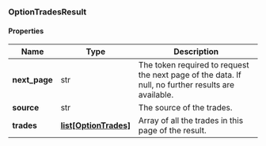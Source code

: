 

[//]: # (CLASS:OptionTradesResult)

[//]: # (KIND:object)

### OptionTradesResult

#### Properties

[//]: # (START_DEFINITION)

Name | Type | Description
------------ | ------------- | -------------
**next_page** | str | The token required to request the next page of the data. If null, no further results are available. &nbsp;
**source** | str | The source of the trades. &nbsp;
**trades** | [**list[OptionTrades]**](OptionTrades.md) | Array of all the trades in this page of the result. &nbsp;

[//]: # (END_DEFINITION)


[//]: # (CONTAINED_CLASS:OptionTrades)



